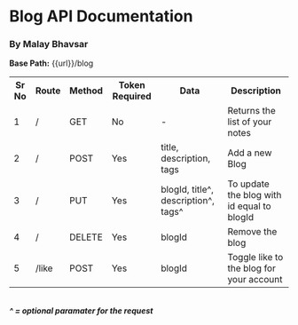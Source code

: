 # Blog API Documentation

### By Malay Bhavsar

<p><b>Base Path:</b> {{url}}/blog</p>
<table>
    <tr>
        <th>Sr No</th>
        <th>Route</th>
        <th>Method</th>
        <th>Token Required</th>
        <th>Data</th>
        <th>Description</th>
    </tr>
<tr>
    <td>1</td>
    <td>/</td>
    <td>GET</td>
    <td>No</td>
    <td>-</td>
    <td>Returns the list of your notes</td>
</tr>
<tr>
    <td>2</td>
    <td>/</td>
    <td>POST</td>
    <td>Yes</td>
    <td>title, description, tags</td>
    <td>Add a new Blog</td>
</tr>
<tr>
    <td>3</td>
    <td>/</td>
    <td>PUT</td>
    <td>Yes</td>
    <td>blogId, title^, description^, tags^</td>
    <td>To update the blog with id equal to blogId</td>
</tr>
<tr>
    <td>4</td>
    <td>/</td>
    <td>DELETE</td>
    <td>Yes</td>
    <td>blogId</td>
    <td>Remove the blog</td>
</tr>
<tr>
    <td>5</td>
    <td>/like</td>
    <td>POST</td>
    <td>Yes</td>
    <td>blogId</td>
    <td>Toggle like to the blog for your account</td>
</tr>
</table>

<br/>
<b><i>^ = optional paramater for the request</i><b>
